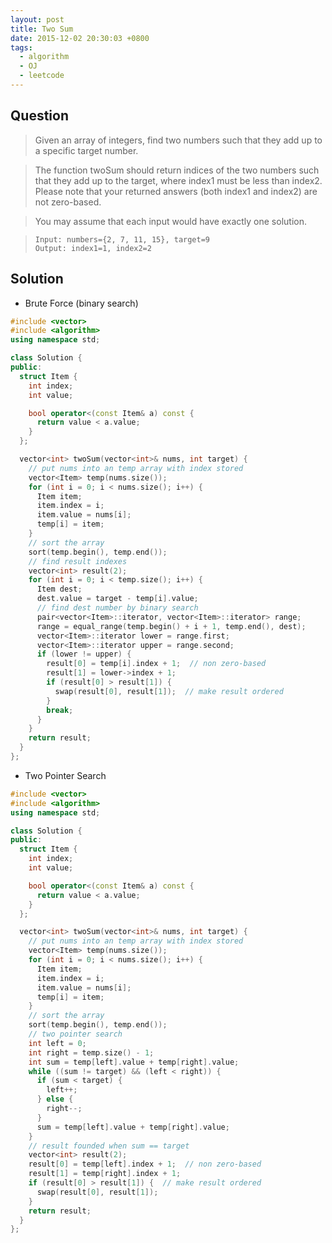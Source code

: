 ```yaml
---
layout: post
title: Two Sum
date: 2015-12-02 20:30:03 +0800
tags:
  - algorithm
  - OJ
  - leetcode
---
```

Question
--------
> Given an array of integers, find two numbers such that they add up to a
  specific target number.

> The function twoSum should return indices of the two numbers such that they
  add up to the target, where index1 must be less than index2. Please note that
  your returned answers (both index1 and index2) are not zero-based.

> You may assume that each input would have exactly one solution.

>     Input: numbers={2, 7, 11, 15}, target=9
>     Output: index1=1, index2=2

Solution
--------
* Brute Force (binary search)

```cpp
#include <vector>
#include <algorithm>
using namespace std;

class Solution {
public:
  struct Item {
    int index;
    int value;

    bool operator<(const Item& a) const {
      return value < a.value;
    }
  };

  vector<int> twoSum(vector<int>& nums, int target) {
    // put nums into an temp array with index stored
    vector<Item> temp(nums.size());
    for (int i = 0; i < nums.size(); i++) {
      Item item;
      item.index = i;
      item.value = nums[i];
      temp[i] = item;
    }
    // sort the array
    sort(temp.begin(), temp.end());
    // find result indexes
    vector<int> result(2);
    for (int i = 0; i < temp.size(); i++) {
      Item dest;
      dest.value = target - temp[i].value;
      // find dest number by binary search
      pair<vector<Item>::iterator, vector<Item>::iterator> range;
      range = equal_range(temp.begin() + i + 1, temp.end(), dest);
      vector<Item>::iterator lower = range.first;
      vector<Item>::iterator upper = range.second;
      if (lower != upper) {
        result[0] = temp[i].index + 1;  // non zero-based
        result[1] = lower->index + 1;
        if (result[0] > result[1]) {
          swap(result[0], result[1]);  // make result ordered
        }
        break;
      }
    }
    return result;
  }
};
```

* Two Pointer Search

```cpp
#include <vector>
#include <algorithm>
using namespace std;

class Solution {
public:
  struct Item {
    int index;
    int value;

    bool operator<(const Item& a) const {
      return value < a.value;
    }
  };

  vector<int> twoSum(vector<int>& nums, int target) {
    // put nums into an temp array with index stored
    vector<Item> temp(nums.size());
    for (int i = 0; i < nums.size(); i++) {
      Item item;
      item.index = i;
      item.value = nums[i];
      temp[i] = item;
    }
    // sort the array
    sort(temp.begin(), temp.end());
    // two pointer search
    int left = 0;
    int right = temp.size() - 1;
    int sum = temp[left].value + temp[right].value;
    while ((sum != target) && (left < right)) {
      if (sum < target) {
        left++;
      } else {
        right--;
      }
      sum = temp[left].value + temp[right].value;
    }
    // result founded when sum == target
    vector<int> result(2);
    result[0] = temp[left].index + 1;  // non zero-based
    result[1] = temp[right].index + 1;
    if (result[0] > result[1]) {  // make result ordered
      swap(result[0], result[1]);
    }
    return result;
  }
};
```
